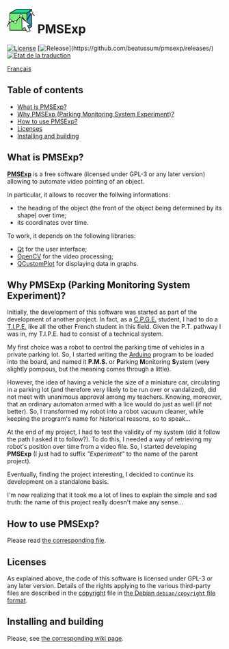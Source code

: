 # <img src="share/icons/com.github.PMSExp.svg" width="64" height="64"/> PMSExp

[![License](https://img.shields.io/github/license/beatussum/pmsexp)](LICENSE) [![Release](https://img.shields.io/github/v/release/beatussum/pmsexp?filter=*)](https://github.com/beatussum/pmsexp/releases/) [![État de la traduction](https://hosted.weblate.org/widget/pmsexp/-/en/svg-badge.svg)](https://hosted.weblate.org/engage/pmsexp/-/en/)

[Français](README_fr.md)

## Table of contents

- [What is PMSExp?](#what-is-pmsexp)
- [Why PMSExp (Parking Monitoring System Experiment)?](#why-pmsexp-parking-monitoring-system-experiment)
- [How to use PMSExp?](#how-to-use-pmsexp)
- [Licenses](#licenses)
- [Installing and building](#installing-and-building)

## What is PMSExp?

[**PMSExp**](https://github.com/beatussum/pmsexp/) is a free software (licensed under GPL-3 or any later version) allowing to automate video pointing of an object.

In particular, it allows to recover the follwing informations:
- the heading of the object (the front of the object being determined by its shape) over time;
- its coordinates over time.

To work, it depends on the following libraries:
- [Qt](https://www.qt.io/) for the user interface;
- [OpenCV](https://opencv.org/) for the video processing;
- [QCustomPlot](https://www.qcustomplot.com/) for displaying data in graphs.

## Why PMSExp (Parking Monitoring System Experiment)?

Initially, the development of this software was started as part of the development of another project. In fact, as a [C.P.G.E.](https://www.enseignementsup-recherche.gouv.fr/fr/classes-preparatoires-aux-grandes-ecoles-cpge-46496) student, I had to do a [T.I.P.E.](https://www.scei-concours.fr/tipe.php) like all the other French student in this field. Given the P.T. pathway I was in, my T.I.P.E. had to consist of a technical system.

My first choice was a robot to control the parking time of vehicles in a private parking lot. So, I started writing the [Arduino](https://www.arduino.cc/) program to be loaded into the board, and named it **P.M.S.** or **P**arking **M**onitoring **S**ystem (~~very~~ slightly pompous, but the meaning comes through a little).

However, the idea of having a vehicle the size of a miniature car, circulating in a parking lot (and therefore very likely to be run over or vandalized), did not meet with unanimous approval among my teachers. Knowing, moreover, that an ordinary automaton armed with a lice would do just as well (if not better). So, I transformed my robot into a robot vacuum cleaner, while keeping the program's name for historical reasons, so to speak…

At the end of my project, I had to test the validity of my system (did it follow the path I asked it to follow?). To do this, I needed a way of retrieving my robot's position over time from a video file. So, I started developing **PMSExp** (I just had to suffix _"Experiment"_ to the name of the parent project).

Eventually, finding the project interesting, I decided to continue its development on a standalone basis.

I'm now realizing that it took me a lot of lines to explain the simple and sad truth: the name of this project really doesn't make any sense…

## How to use PMSExp?

Please read [the corresponding file](share/doc/UserGuide.md).

## Licenses

As explained above, the code of this software is licensed under GPL-3 or any later version. Details of the rights applying to the various third-party files are described in the [copyright](copyright) file in [the Debian `debian/copyright` file format](https://www.debian.org/doc/packaging-manuals/copyright-format/1.0/).

## Installing and building

Please, see [the corresponding wiki page](https://github.com/beatussum/pmsexp/wiki/Installing-PMSExp).
